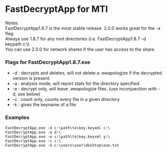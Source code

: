 <h1>FastDecryptApp for MTI</h1>
<p> Notes: <br> FastDecryptApp1.8.7 is the most stable release. 2.0.0 works great for the -a flag.<br>Always use 1.8.7 for any root directories (i.e. FastDecryptApp1.8.7 -d keypath c:\)<br>You can use 2.0.0 for network shares if the user has access to the share. </p>
<hl>
<h3>Flags for FastDecryptApp1.8.7.exe</h3>
<ul>
    <li>-d : decrypts and deletes, will not delete a .weapologize if the decrypted version is present.</li>
    <li>-a : analysis mode, will report stats for the directory specified.</li>
    <li>-e : decrypt only, will leave .weapologize files. (use inconjuection with -d, see below)</li>
    <li>-c : count only, counts every file in a given directory</li>
    <li>-k : gives the keyname of a file</li>
</ul>

<h3>Examples</h3>
<p>
<code>FastDecryptApp.exe -d c:\path\to\key.keyxml c:\ </code> <br>
<code>FastDecryptApp.exe -a d:\ </code> <br>
<code>FastDecryptApp.exe -e c:\path\to\key.keyxml y:\ </code> <br>
<code>FastDecryptApp.exe -c c:\ </code> <br>
<code>FastDecryptApp.exe -k c:\users\user\desktop\one.txt </code>
</p>